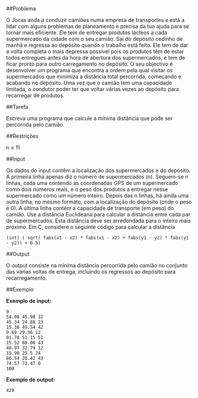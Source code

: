 ##Problema

O Jocas anda a conduzir camiões numa empresa de transportes e está a lidar com alguns problemas de planeamento e precisa da tua ajuda para se tornar mais eficiente. Ele tem de entregar produtos lácteos a cada supermercado da cidade com o seu camião. Sai do depósito cedinho de manhã e regressa ao depósito quando o trabalho está feito. Ele tem de dar a volta completa o mais depressa possível pois os produtos têm de estar todos entregues antes da hora de abertura dos supermercados, e tem de ficar pronto para outro carregamento no depósito.
O seu objectivo é desenvolver um programa que encontra a ordem pela qual visitar os supermercados que minimiza a distância total percorrida, começando e acabando no depósito. Uma vez que o camião tem uma capacidade limitada, o condutor poder ter que voltar várias vezes ao depósito para recarregar de produtos.

##Tarefa

Escreva uma programa que calcule a mínima distância que pode ser percorrida pelo camião.

##Restrições

n ≤ 11

##Input

Os dados do input contêm a localização dos supermercados e do depósito. A primeira linha apenas diz o número de supermercados (n). Seguem-se n linhas, cada uma contendo as coordenadas GPS de um supermercado como dois números reais, e o peso dos produtos a entregar nesse supermercado como um número inteiro. Depois das n linhas, há ainda uma outra linha, no mesmo formato, com a localização do depósito (onde o peso é 0). A última linha contém a capacidade de transporte (em peso) do camião.
Use a distância Euclideana para calcular a distância entre cada par de supermercados. Esta distância deve ser arredondada para o inteiro mais próximo. Em C, considere o seguinte código para calcular a distância

```
(int) ( sqrt( fabs(x1 - x2) * fabs(x1 - x2) + fabs(y1 - y2) * fabs(y1 - y2)) + 0.5)
```

##Output

O output consiste na mínima distância percorrida pelo camião no conjunto das várias voltas de entrega, incluindo os regressos ao depósito para recarregamento.


##Exemplo

**Exemplo de input:**
```
9
54.08 45.98 12
45.34 24.88 23
15.38 49.54 42
9.69 29.36 12
91.78 51.15 51
25.52 80.00 43
48.97 32.79 12
15.90 25.5 24
86.54 20.42 43
74.57 73.47 0
100
```

**Exemplo de output:**
```
429
```

